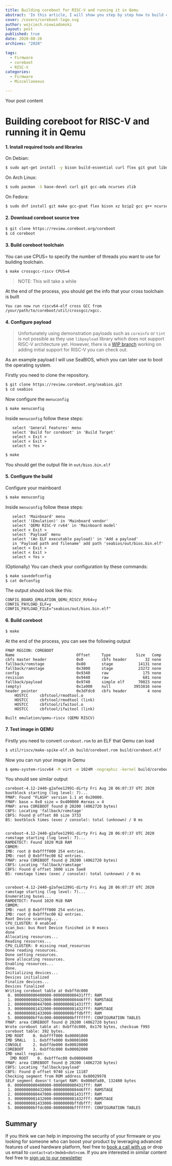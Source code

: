 ```yaml
---
title: Building coreboot for RISC-V and running it in Qemu
abstract: 'In this article, I will show you step by step how to build coreboot for RISC-V and run it in QEMU emulator'
cover: /covers/coreboot-logo.svg
author: wojciech.niewiadomski
layout: post
published: true
date: 2020-08-26
archives: "2020"

tags:
  - Firmware
  - coreboot
  - RISC-V
categories:
  - Firmware
  - Miscellaneous

---
```


Your post content

# Building coreboot for RISC-V and running it in Qemu

#### 1. Install required tools and libraries

On Debian:

```sh
$ sudo apt-get install -y bison build-essential curl flex git gnat libncurses5-dev m4 zlib1g-dev qemu-system
```
On Arch Linux:

```sh
$ sudo pacman -S base-devel curl git gcc-ada ncurses zlib
```

On Fedora:

```sh
$ sudo dnf install git make gcc-gnat flex bison xz bzip2 gcc g++ ncurses-devel wget zlib-devel
```

#### 2. Download coreboot source tree

```sh
$ git clone https://review.coreboot.org/coreboot
$ cd coreboot
```

#### 3. Build coreboot toolchain

You can use CPUS= to specify the number of threads you want to use for building
toolchain.

```sh
$ make crossgcc-riscv CPUS=4
```
> NOTE: This will take a while

At the end of the process, you should get the info that your cross toolchain is
built

```
You can now run riscv64-elf cross GCC from /your/path/to/coreboot/util/crossgcc/xgcc.
```

#### 4. Configure payload

> Unfortunately using demonstration payloads such as `coreinfo` or `tint` is not possible as they use `libpayload` library which does not support RISC-V architecture yet. However, there is a [WIP branch](https://review.coreboot.org/c/coreboot/+/31356) working on adding initial support for RISC-V you can check out.


As an example payload I will use SeaBIOS, which you can later use to boot the operating system.


Firstly you need to clone the repository.

```sh
$ git clone https://review.coreboot.org/seabios.git
$ cd seabios
```

Now configure the `menuconfig`

```sh
$ make menuconfig
```

Inside `menuconfig` follow these steps:

```
   select 'General Features' menu
   select 'Build for coreboot' in 'Build Target'
   select < Exit >
   select < Exit >
   select < Yes >
```

```sh
$ make
```

You should get the output file in `out/bios.bin.elf`

#### 5. Configure the build

Configure your mainboard

```sh
$ make menuconfig
```

Inside `menuconfig` follow these steps:

```
   select 'Mainboard' menu
   select '(Emulation)' in 'Mainboard vendor'
   select 'QEMU RISC-V rv64' in 'Mainboard model'
   select < Exit >
   select `Payload` menu
   select '(An ELF executable payload)' in 'Add a payload'
   in 'Payload path and filename' add path 'seabios/out/bios.bin.elf'
   select < Exit >
   select < Exit >
   select < Yes >
```

(Optionally) You can check your configuration by these commands:

```sh
$ make savedefconfig
$ cat defconfig
```

The output should look like this:

```
CONFIG_BOARD_EMULATION_QEMU_RISCV_RV64=y
CONFIG_PAYLOAD_ELF=y
CONFIG_PAYLOAD_FILE="seabios/out/bios.bin.elf"
```

#### 6. Build coreboot


```sh
$ make
```

At the end of the process, you can see the following output

```
FMAP REGION: COREBOOT
Name                           Offset     Type           Size   Comp
cbfs master header             0x0        cbfs header        32 none
fallback/romstage              0x80       stage           14131 none
fallback/ramstage              0x3800     stage           23272 none
config                         0x9340     raw               175 none
revision                       0x9440     raw               681 none
fallback/payload               0x9740     simple elf      70023 none
(empty)                        0x1a900    null          3953816 none
header pointer                 0x3dfdc0   cbfs header         4 none
    HOSTCC     cbfstool/rmodtool.o
    HOSTCC     cbfstool/rmodtool (link)
    HOSTCC     cbfstool/ifwitool.o
    HOSTCC     cbfstool/ifwitool (link)

Built emulation/qemu-riscv (QEMU RISCV)
```


#### 7. Test image in QEMU

Firstly you need to convert `coreboot.rom` to an ELF that Qemu can load
```sh
$ util/riscv/make-spike-elf.sh build/coreboot.rom build/coreboot.elf
```

Now you can run your image in Qemu

```sh
$ qemu-system-riscv64 -M virt -m 1024M -nographic -kernel build/coreboot.elf
```

You should see similar output

```
coreboot-4.12-2440-g2afee12991-dirty Fri Aug 28 06:07:37 UTC 2020 bootblock starting (log level: 7)...
FMAP: Found "FLASH" version 1.1 at 0x20000.
FMAP: base = 0x0 size = 0x400000 #areas = 4
FMAP: area COREBOOT found @ 20200 (4062720 bytes)
CBFS: Locating 'fallback/romstage'
CBFS: Found @ offset 80 size 3733
BS: bootblock times (exec / console): total (unknown) / 0 ms


coreboot-4.12-2440-g2afee12991-dirty Fri Aug 28 06:07:37 UTC 2020 romstage starting (log level: 7)...
RAMDETECT: Found 1020 MiB RAM
CBMEM:
IMD: root @ 0xbffff000 254 entries.
IMD: root @ 0xbfffec00 62 entries.
FMAP: area COREBOOT found @ 20200 (4062720 bytes)
CBFS: Locating 'fallback/ramstage'
CBFS: Found @ offset 3800 size 5ae8
BS: romstage times (exec / console): total (unknown) / 0 ms


coreboot-4.12-2440-g2afee12991-dirty Fri Aug 28 06:07:37 UTC 2020 ramstage starting (log level: 7)...
Enumerating buses...
RAMDETECT: Found 1020 MiB RAM
CBMEM:
IMD: root @ 0xbffff000 254 entries.
IMD: root @ 0xbfffec00 62 entries.
Root Device scanning...
CPU_CLUSTER: 0 enabled
scan_bus: bus Root Device finished in 0 msecs
done
Allocating resources...
Reading resources...
CPU_CLUSTER: 0 missing read_resources
Done reading resources.
Done setting resources.
Done allocating resources.
Enabling resources...
done.
Initializing devices...
Devices initialized
Finalize devices...
Devices finalized
Writing coreboot table at 0xbffdc000
 0. 0000000080400000-0000000080431fff: RAM
 1. 0000000080432000-0000000080446fff: RAMSTAGE
 2. 0000000080447000-0000000081431fff: RAM
 3. 0000000081432000-0000000081432fff: RAMSTAGE
 4. 0000000081433000-00000000bffdbfff: RAM
 5. 00000000bffdc000-00000000bfffffff: CONFIGURATION TABLES
FMAP: area COREBOOT found @ 20200 (4062720 bytes)
Wrote coreboot table at: 0xbffdc000, 0x170 bytes, checksum f993
coreboot table: 392 bytes.
IMD ROOT    0. 0xbffff000 0x00001000
IMD SMALL   1. 0xbfffe000 0x00001000
CONSOLE     2. 0xbffde000 0x00020000
COREBOOT    3. 0xbffdc000 0x00002000
IMD small region:
  IMD ROOT    0. 0xbfffec00 0x00000400
FMAP: area COREBOOT found @ 20200 (4062720 bytes)
CBFS: Locating 'fallback/payload'
CBFS: Found @ offset 9740 size 11187
Checking segment from ROM address 0x80029978
SELF segment doesn't target RAM: 0x000dfa80, 132480 bytes
 0. 0000000080400000-0000000080431fff: RAM
 1. 0000000080432000-0000000080446fff: RAMSTAGE
 2. 0000000080447000-0000000081431fff: RAM
 3. 0000000081432000-0000000081432fff: RAMSTAGE
 4. 0000000081433000-00000000bffdbfff: RAM
 5. 00000000bffdc000-00000000bfffffff: CONFIGURATION TABLES
```


## Summary


If you think we can help in improving the security of your firmware or you
looking for someone who can boost your product by leveraging advanced features
of used hardware platform, feel free to [book a call with us](https://calendly.com/3mdeb/consulting-remote-meeting)
or drop us email to `contact<at>3mdeb<dot>com`. If you are interested in similar
content feel free to [sign up to our newsletter](http://eepurl.com/doF8GX)
